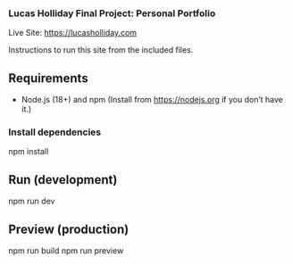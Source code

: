 ### Lucas Holliday Final Project: Personal Portfolio

Live Site: https://lucasholliday.com

Instructions to run this site from the included files.

## Requirements
- Node.js (18+) and npm
(Install from https://nodejs.org if you don’t have it.)

### Install dependencies
npm install

## Run (development)
npm run dev

## Preview (production)
npm run build
npm run preview


